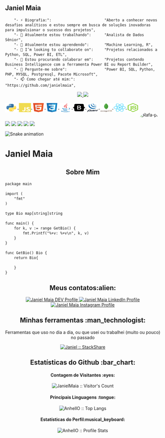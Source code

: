 ## Janiel Maia

		"- ⚡ Biografia:":                        "Aberto a conhecer novos desafios analíticos e estou sempre em busca de soluções inovadoras para impulsionar o sucesso dos projetos",
		"- 🔭 Atualmente estou trabalhando":      "Analista de Dados Sênior",
		"- 🌱 Atualmente estou aprendendo":       "Machine Learning, R",
		"- 👯 I’m looking to collaborate on":     "Projetos relacionados a Python, SQL, Power BI, ETL",
		"- 🤔 Estou procurando colaborar em":     "Projetos contendo Business Intelligence com a ferramenta Power BI ou Report Builder",
		"- 💬 Pergunte-me sobre":                 "Power BI, SQL, Python, PHP, MYSQL, Postgresql, Pacote Microsoft",
		"- 📫 Como chegar até mim:":              "https://github.com/janielmaia",

<div align="center">
  <a href="https://dev.to/janielmaia">
  <img height="180em" src="https://github-readme-stats.vercel.app/api?username=JanielMaia&show_icons=true&theme=gotham&include_all_commits=true&count_private=true"/>
  <img height="180em" src="https://github-readme-stats.vercel.app/api/top-langs/?username=JanielMaia&layout=compact&langs_count=7&theme=gotham"/>
</div>
<div style="display: inline_block"><br>
  <img align="center" alt="Ane-Python" height="30" width="40" src="https://raw.githubusercontent.com/devicons/devicon/master/icons/python/python-original.svg">
  <img align="center" alt="Ane-Js" height="30" width="40" src="https://raw.githubusercontent.com/devicons/devicon/master/icons/javascript/javascript-plain.svg">
  <img align="center" alt="Ane-HTML" height="30" width="40" src="https://raw.githubusercontent.com/devicons/devicon/master/icons/html5/html5-original.svg">
  <img align="center" alt="Ane-CSS" height="30" width="40" src="https://raw.githubusercontent.com/devicons/devicon/master/icons/css3/css3-original.svg">
  <img align="center" alt="Ane-Java" height="30" width="40" src="https://raw.githubusercontent.com/devicons/devicon/master/icons/java/java-original.svg">
    <img align="center" alt="Ane-bootstrap" height="30" width="40" src="https://raw.githubusercontent.com/devicons/devicon/d00d0969292a6569d45b06d3f350f463a0107b0d/icons/bootstrap/bootstrap-plain.svg">
  <img align="center" alt="Ane-jQUERY" height="30" width="40" src="https://raw.githubusercontent.com/devicons/devicon/ac557d6ff33ff370a5db99f97aeab35ea5c67fbd/icons/jquery/jquery-original-wordmark.svg">
  <img align="center" alt="Ane-MongoDb" height="30" width="40" src="https://raw.githubusercontent.com/devicons/devicon/c5378d6c2510ffa0b3e4475af95618a8048d6cf1/icons/mongodb/mongodb-original-wordmark.svg">
  <img align="center" alt="Ane-React" height="30" width="40" src="https://raw.githubusercontent.com/devicons/devicon/c5378d6c2510ffa0b3e4475af95618a8048d6cf1/icons/react/react-original.svg">
   <img align="center" alt="Ane-NodeJs" height="30" width="40" src="https://raw.githubusercontent.com/devicons/devicon/d00d0969292a6569d45b06d3f350f463a0107b0d/icons/nodejs/nodejs-original.svg">
   <img align="right" alt="Rafa-pic" height="150" style="border-radius:50px;" src="https://sm.ign.com/ign_br/tv/o/one-piece-/one-piece-2_1xby.jpg">
 
  ##
 
<div> 
   
  <a href="https://codepen.io/AneDeboleto/pen/oNwPxVX" target="_blank"><img src="https://img.shields.io/badge/-codepen-%FF7F3F?style=for-the-badge&logo=codepen&logoColor=white" target="_blank"></a>
  <a href="https://www.instagram.com/anenimtzz" target="_blank"><img src="https://img.shields.io/badge/-Instagram-%23E4405F?style=for-the-badge&logo=instagram&logoColor=white" target="_blank"></a>
  <a href = "mailto:deboletothatiane@gmail.com"><img src="https://img.shields.io/badge/-Gmail-%23333?style=for-the-badge&logo=gmail&logoColor=white" target="_blank"></a>
  <a href="https://www.linkedin.com/in/thatiane-deboleto" target="_blank"><img src="https://img.shields.io/badge/-LinkedIn-%230077B5?style=for-the-badge&logo=linkedin&logoColor=white" target="_blank"></a> 
  <a href="https://thatianedeboleto.github.io/portfolio/" target="_blank"><img src="https://img.shields.io/badge/-Portfolio-%23E4405F?style=for-the-badge&logo=portfolio&logoColor=white" target="_blank"></a>
   
 
  ![Snake animation](https://github.com/ThatianeDeboleto/ThatianeDeboleto/blob/output/github-contribution-grid-snake.svg)
  
</div>














# Janiel Maia

<h2 align="center">Sobre Mim</h2>

```golang
package main

import (
	"fmt"
)

type Bio map[string]string

func main() {
	for k, v := range GetBio() {
		fmt.Printf("%+v: %+v\n", k, v)
	}
}

func GetBio() Bio {
	return Bio{

	}
}
```

<h2 align="center">Meus contatos:alien:</h2>

<p align="center">
  <a href="https://dev.to/janielmaia">
    <img src="https://d2fltix0v2e0sb.cloudfront.net/dev-badge.svg" alt="Janiel Maia DEV Profile" height="30" width="30">
  </a>

  <a href="https://www.linkedin.com/in/janiel-analista-de-dados/">
    <img src="https://www.vectorlogo.zone/logos/linkedin/linkedin-icon.svg" alt="Janiel Maia LinkedIn Profile" height="30" width="30">
  </a>
  
  <a href="https://www.instagram.com/janiell_maia/">
    <img src="https://www.vectorlogo.zone/logos/instagram/instagram-icon.svg" alt="Janiel Maia Instagram Profile" height="30" width="30">
  </a>
</p>

<h2 align="center">Minhas ferramentas :man_technologist:</h2>

<p align="center">Ferramentas que uso no dia a dia, ou que usei ou trabalhei (muito ou pouco) no passado</p>
<p align="center">
  <a href="https://stackshare.io/janielmaia">
    <img src="http://img.shields.io/badge/tech-stack-0690fa.svg?style=flat" alt="Janiel :: StackShare" />
  </a>
</p>

<h2 align="center">Estatísticas do Github :bar_chart:</h2>

<h4 align="center">Contagem de Visitantes :eyes:</h4>

<p align="center"><img src="https://profile-counter.glitch.me/{janielmaia}/count.svg" alt="JanielMaia :: Visitor's Count" /></p>

<h4 align="center">Principais Linguagens :tongue:</h4>

<p align="center"><img src="https://github-readme-stats.vercel.app/api/top-langs/?username=AnhellO&langs_count=10&theme=tokyonight&layout=compact" alt="AnhellO :: Top Langs" /></p>

<h4 align="center">Estatísticas do Perfil:musical_keyboard:</h4>

<p align="center"><img src="https://github-readme-stats.vercel.app/api?username=AnhellO&show_icons=true&theme=synthwave" alt="AnhellO :: Profile Stats" /></p>


